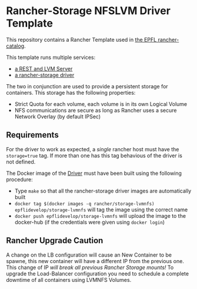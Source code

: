 Rancher-Storage NFSLVM Driver Template
======================================

This repository contains a Rancher Template used in [the EPFL rancher-catalog](https://github.com/epfl-idevelop/rancher-catalog).

This template runs multiple services:

 - [a REST and LVM Server](https://github.com/epfl-idevelop/container-nfslvm-server)
 - [a rancher-storage driver](https://github.com/epfl-idevelop/container-rancher-storage-lvmnfs)

The two in conjunction are used to provide a persistent storage for containers. This storage has the following properties:
 - Strict Quota for each volume, each volume is in its own Logical Volume
 - NFS communications are secure as long as Rancher uses a secure Network Overlay (by default IPSec)

## Requirements

For the driver to work as expected, a *single* rancher host must have the `storage=true` tag. If more than one has this tag behavious of the driver is not defined.

The Docker image of the [Driver](https://github.com/epfl-idevelop/rancher-template-lvmnfs) must have been built using the following procedure:
 - Type `make` so that all the rancher-storage driver images are automatically built
 - `docker tag $(docker images -q rancher/storage-lvmnfs) epflidevelop/storage-lvmnfs` will tag the image using the correct name
 - `docker push epflidevelop/storage-lvmnfs` will upload the image to the docker-hub (if the credentials were given using `docker login`)

## Rancher Upgrade Caution

A change on the LB configuration will cause an New Container to be spawne, this new container will have a different IP from the previous one. This change of IP *will break all previous Rancher Storage mounts!* To upgrade the Load-Balancer configuration you need to schedule a complete downtime of all containers using LVMNFS Volumes.

